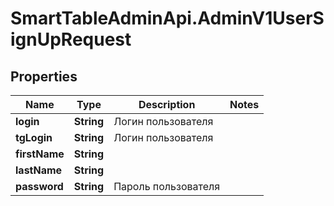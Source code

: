 # SmartTableAdminApi.AdminV1UserSignUpRequest

## Properties

Name | Type | Description | Notes
------------ | ------------- | ------------- | -------------
**login** | **String** | Логин пользователя | 
**tgLogin** | **String** | Логин пользователя | 
**firstName** | **String** |  | 
**lastName** | **String** |  | 
**password** | **String** | Пароль пользователя | 


